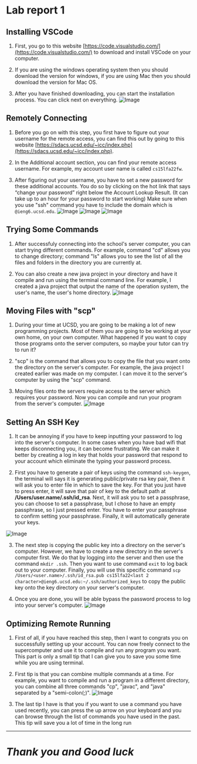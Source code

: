 # Lab report 1
## **Installing VSCode**
1) First, you go to this website [https://code.visualstudio.com/](https://code.visualstudio.com/) to download and install VSCode on your computer.

2) If you are using the windows operating system then you should download the version for windows, if you are using Mac then you should download the version for Mac OS.

3) After you have finished downloading, you can start the installation process. You can click next on everything.
![Image](CSE15L_Images\LabReport1-1.png)
## **Remotely Connecting**
1) Before you go on with this step, you first have to figure out your username for the remote access, you can find this out by going to this website [https://sdacs.ucsd.edu/~icc/index.php](https://sdacs.ucsd.edu/~icc/index.php).

2) In the Additional account section, you can find your remote access username. For example, my account user name is called `cs15lfa22fw`.

3) After figuring out your username, you have to set a new password for these additional accounts. You do so by clicking on the hot link that says “change your password” right below the Account Lookup Result. (It can take up to an hour for your password to start working) Make sure when you use "ssh" command you have to include the domain which is `@ieng6.ucsd.edu`.
![Image](CSE15L_Images\LabReport1-2.png)
![Image](CSE15L_Images\LabReport1-3.png)
![Image](CSE15L_Images\LabReport1-4.png)
## **Trying Some Commands**
1) After successfuly connecting into the school's server computer, you can start trying different commands. For example, command "cd" allows you to change directory; command "ls" allows you to see the list of all the files and folders in the directory you are currently at.

2) You can also create a new java project in your directory and have it compile and run using the terminal command line. For example, I created a java project that output the name of the operation system, the user's name, the user's home directory.
![Image](CSE15L_Images\LabReport1-5.png)
## **Moving Files with "scp"**
1) During your time at UCSD, you are going to be making a lot of new programming projects. Most of them you are going to be working at your own home, on your own computer. What happened if you want to copy those programs onto the server computers, so maybe your tutor can try to run it?

2) "scp" is the command that allows you to copy the file that you want onto the directory on the server's computer. For example, the java project I created earlier was made on my computer. I can move it to the server's computer by using the "scp" command.

3) Moving files onto the servers require access to the server which requires your password. Now you can compile and run your program from the server's computer.
![Image](CSE15L_Images\LabReport1-6.png)
## **Setting An SSH Key**
1) It can be annoying if you have to keep inputting your password to log into the server's computer. In some cases when you have bad wifi that keeps disconnecting you, it can become frustrating. We can make it better by creating a log in key that holds your password that respond to your account which eliminate the typing your password process.

2) First you have to generate a pair of keys using the command `ssh-keygen`, the terminal will says it is generating public/private rsa key pair, then it will ask you to enter file in which to save the key. For that you just have to press enter, it will save that pair of key to the default path at **/Users/user.name/.ssh/id_rsa**. Next, it will ask you to set a passphrase, you can choose to set a passphrase, but I chose to have an empty passphrase, so I just pressed enter. You have to enter your passphrase to confirm setting your passphrase. Finally, it will automatically generate your keys.

![Image](CSE15L_Images\LabReport1-7.png)

3) The next step is copying the public key into a directory on the server's computer. However, we have to create a new directory in the server's computer first. We do that by logging into the server and then use the command `mkdir .ssh`. Then you want to use command `exit` to log back out to your computer. Finally, you will use this specific command `scp /Users/<user.name>/.ssh/id_rsa.pub cs15lfa22<last 2 character>@ieng6.ucsd.edu:~/.ssh/authorized_keys` to copy the public key onto the key directory on your server's computer.

4) Once you are done, you will be able bypass the password process to log into your server's computer.
![Image](CSE15L_Images\LabReport1-8.png)
## **Optimizing Remote Running**
1) First of all, if you have reached this step, then I want to congrats you on successfully setting up your account. You can now freely connect to the supercomputer and use it to compile and run any program you want. This part is only a small tip that I can give you to save you some time while you are using terminal.

2) First tip is that you can combine multiple commands at a time. For example, you want to compile and run a program in a different directory, you can combine all three commands "cp", "javac", and "java" separated by a "semi-colon(;)".
![Image](CSE15L_Images\LabReport1-9.png)

3) The last tip I have is that you if you want to use a command you have used recently, you can press the up arrow on your keyboard and you can browse through the list of commands you have used in the past. This tip will save you a lot of time in the long run

---
# *Thank you and Good luck*